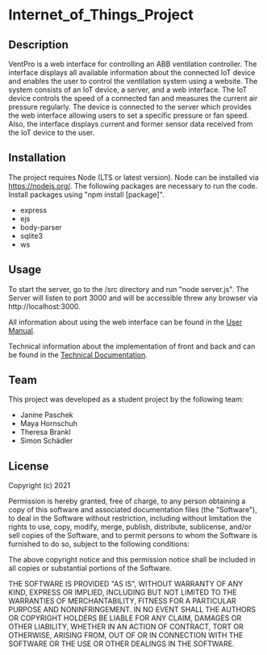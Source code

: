 # Internet_of_Things_Project


## Description

VentPro is a web interface for controlling an ABB ventilation controller. The interface displays all available information about the connected IoT device and enables the user to control the ventilation system using a website.
The system consists of an IoT device, a server, and a web interface. The IoT device controls the speed of a connected fan and measures the current air pressure regularly. The device is connected to the server which provides the web interface allowing users to set a specific pressure or fan speed. Also, the interface displays current and former sensor data received from the IoT device to the user.

## Installation

The project requires Node (LTS or latest version). Node can be installed via https://nodejs.org/.
The following packages are necessary to run the code. Install packages using "npm install [package]".
  - express
  - ejs
  - body-parser
  - sqlite3
  - ws  
  
## Usage

To start the server, go to the /src directory and run "node server.js". The Server will listen to port 3000 and will be accessible threw any browser via http://localhost:3000.

All information about using the web interface can be found in the [User Manual](https://github.com/sischae/Internet_of_Things_Project/blob/main/doc/user_manual/user_manual.pdf).

Technical information about the implementation of front and back and can be found in the [Technical Documentation](https://github.com/sischae/Internet_of_Things_Project/blob/main/doc/documentation/documentation.pdf).
  

## Team

This project was developed as a student project by the following team:

  - Janine Paschek
  - Maya Hornschuh
  - Theresa Brankl
  - Simon Schädler


## License

Copyright (c) 2021

Permission is hereby granted, free of charge, to any person obtaining a copy
of this software and associated documentation files (the "Software"), to deal
in the Software without restriction, including without limitation the rights
to use, copy, modify, merge, publish, distribute, sublicense, and/or sell
copies of the Software, and to permit persons to whom the Software is
furnished to do so, subject to the following conditions:

The above copyright notice and this permission notice shall be included in all
copies or substantial portions of the Software.

THE SOFTWARE IS PROVIDED "AS IS", WITHOUT WARRANTY OF ANY KIND, EXPRESS OR
IMPLIED, INCLUDING BUT NOT LIMITED TO THE WARRANTIES OF MERCHANTABILITY,
FITNESS FOR A PARTICULAR PURPOSE AND NONINFRINGEMENT. IN NO EVENT SHALL THE
AUTHORS OR COPYRIGHT HOLDERS BE LIABLE FOR ANY CLAIM, DAMAGES OR OTHER
LIABILITY, WHETHER IN AN ACTION OF CONTRACT, TORT OR OTHERWISE, ARISING FROM,
OUT OF OR IN CONNECTION WITH THE SOFTWARE OR THE USE OR OTHER DEALINGS IN THE
SOFTWARE.
